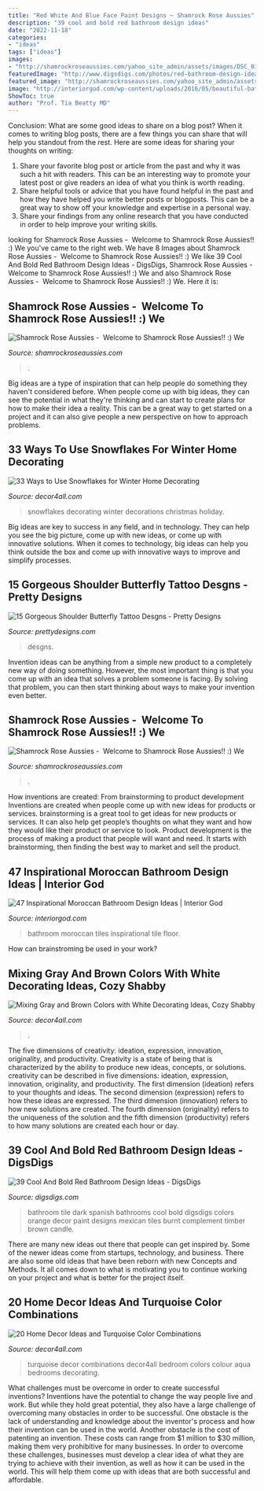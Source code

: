 ```yaml
---
title: "Red White And Blue Face Paint Designs ~ Shamrock Rose Aussies"
description: "39 cool and bold red bathroom design ideas"
date: "2022-11-18"
categories:
- "ideas"
tags: ["ideas"]
images:
- "http://shamrockroseaussies.com/yahoo_site_admin/assets/images/DSC_0179.167205717_std.JPG"
featuredImage: "http://www.digsdigs.com/photos/red-bathroom-design-ideas-27.jpg"
featured_image: "http://shamrockroseaussies.com/yahoo_site_admin/assets/images/DSC_0179.167205717_std.JPG"
image: "http://interiorgod.com/wp-content/uploads/2016/05/beautiful-bathroom-ideas-for-Moroccan-tiles.jpg"
ShowToc: true
author: "Prof. Tia Beatty MD"
---
```



Conclusion: What are some good ideas to share on a blog post?
When it comes to writing blog posts, there are a few things you can share that will help you standout from the rest. Here are some ideas for sharing your thoughts on writing:
1. Share your favorite blog post or article from the past and why it was such a hit with readers. This can be an interesting way to promote your latest post or give readers an idea of what you think is worth reading. 
2. Share helpful tools or advice that you have found helpful in the past and how they have helped you write better posts or blogposts. This can be a great way to show off your knowledge and expertise in a personal way. 
3. Share your findings from any online research that you have conducted in order to help improve your writing skills.

	

		
looking for Shamrock Rose Aussies - ﻿﻿﻿ Welcome to Shamrock Rose Aussies!! :) We you've came to the right web. We have 8 Images about Shamrock Rose Aussies - ﻿﻿﻿ Welcome to Shamrock Rose Aussies!! :) We like 39 Cool And Bold Red Bathroom Design Ideas - DigsDigs, Shamrock Rose Aussies - ﻿﻿﻿ Welcome to Shamrock Rose Aussies!! :) We and also Shamrock Rose Aussies - ﻿﻿﻿ Welcome to Shamrock Rose Aussies!! :) We. Here it is:
		
    
## Shamrock Rose Aussies - ﻿﻿﻿ Welcome To Shamrock Rose Aussies!! :) We

<img loading=lazy src="http://shamrockroseaussies.com/yahoo_site_admin/assets/images/DSC_0771.238211100_std.JPG" onerror="this.onerror=null;this.src='https://tse1.mm.bing.net/th?id=OIP.Gv7mKYipWxOUnwUHC2OGmQHaE-&amp;pid=15.1';" alt="Shamrock Rose Aussies - ﻿﻿﻿ Welcome to Shamrock Rose Aussies!! :) We">

_Source: shamrockroseaussies.com_

>. 

	

Big ideas are a type of inspiration that can help people do something they haven't considered before. When people come up with big ideas, they can see the potential in what they're thinking and can start to create plans for how to make their idea a reality. This can be a great way to get started on a project and it can also give people a new perspective on how to approach problems.

    
## 33 Ways To Use Snowflakes For Winter Home Decorating

<img loading=lazy src="https://decor4all.com/wp-content/uploads/2013/12/snowflakes-holiday-decorations-winter-decorating-ideas-20.jpg" onerror="this.onerror=null;this.src='https://tse4.mm.bing.net/th?id=OIP.nPCTufA5Y1IM1z_4a_j3WQHaJ3&amp;pid=15.1';" alt="33 Ways to Use Snowflakes for Winter Home Decorating">

_Source: decor4all.com_

>snowflakes decorating winter decorations christmas holiday. 

	

Big ideas are key to success in any field, and in technology. They can help you see the big picture, come up with new ideas, or come up with innovative solutions. When it comes to technology, big ideas can help you think outside the box and come up with innovative ways to improve and simplify processes.

    
## 15 Gorgeous Shoulder Butterfly Tattoo Desgns - Pretty Designs

<img loading=lazy src="https://www.prettydesigns.com/wp-content/uploads/2014/10/Pink-Green-and-Blue-Butterfly-Tattoo.jpg" onerror="this.onerror=null;this.src='https://tse2.mm.bing.net/th?id=OIP.fYrNoix5bxZxtZy2wJaRNQHaLH&amp;pid=15.1';" alt="15 Gorgeous Shoulder Butterfly Tattoo Desgns - Pretty Designs">

_Source: prettydesigns.com_

>desgns. 

	

Invention ideas can be anything from a simple new product to a completely new way of doing something. However, the most important thing is that you come up with an idea that solves a problem someone is facing. By solving that problem, you can then start thinking about ways to make your invention even better.

    
## Shamrock Rose Aussies - ﻿﻿﻿ Welcome To Shamrock Rose Aussies!! :) We

<img loading=lazy src="http://shamrockroseaussies.com/yahoo_site_admin/assets/images/DSC_0179.167205717_std.JPG" onerror="this.onerror=null;this.src='https://tse3.mm.bing.net/th?id=OIP.WN0VHkzBqgx17FFHAO9S8gHaE-&amp;pid=15.1';" alt="Shamrock Rose Aussies - ﻿﻿﻿ Welcome to Shamrock Rose Aussies!! :) We">

_Source: shamrockroseaussies.com_

>. 

	

How inventions are created: From brainstorming to product development
Inventions are created when people come up with new ideas for products or services. brainstorming is a great tool to get ideas for new products or services. It can also help get people’s thoughts on what they want and how they would like their product or service to look. Product development is the process of making a product that people will want and need. It starts with brainstorming, then finding the best way to market and sell the product.

    
## 47 Inspirational Moroccan Bathroom Design Ideas | Interior God

<img loading=lazy src="http://interiorgod.com/wp-content/uploads/2016/05/beautiful-bathroom-ideas-for-Moroccan-tiles.jpg" onerror="this.onerror=null;this.src='https://tse2.mm.bing.net/th?id=OIP.GFUQq9FrDTq8gK-qdzTU5AHaLF&amp;pid=15.1';" alt="47 Inspirational Moroccan Bathroom Design Ideas | Interior God">

_Source: interiorgod.com_

>bathroom moroccan tiles inspirational tile floor. 

	

How can brainstroming be used in your work?
 

    
## Mixing Gray And Brown Colors With White Decorating Ideas, Cozy Shabby

<img loading=lazy src="https://decor4all.com/wp-content/uploads/2015/07/shabby-chic-ideas-vintage-style-13.jpg" onerror="this.onerror=null;this.src='https://tse4.mm.bing.net/th?id=OIP.ZaVv5DIX_WuPl_QrBjOVqwHaJ3&amp;pid=15.1';" alt="Mixing Gray and Brown Colors with White Decorating Ideas, Cozy Shabby">

_Source: decor4all.com_

>. 

	

The five dimensions of creativity: ideation, expression, innovation, originality, and productivity.
Creativity is a state of being that is characterized by the ability to produce new ideas, concepts, or solutions. creativity can be described in five dimensions: ideation, expression, innovation, originality, and productivity. The first dimension (ideation) refers to your thoughts and ideas. The second dimension (expression) refers to how these ideas are expressed. The third dimension (innovation) refers to how new solutions are created. The fourth dimension (originality) refers to the uniqueness of the solution and the fifth dimension (productivity) refers to how many solutions are created each hour or day.

    
## 39 Cool And Bold Red Bathroom Design Ideas - DigsDigs

<img loading=lazy src="http://www.digsdigs.com/photos/red-bathroom-design-ideas-27.jpg" onerror="this.onerror=null;this.src='https://tse4.mm.bing.net/th?id=OIP.raVCIgTiyF8Hy3evHeu-GAHaJ4&amp;pid=15.1';" alt="39 Cool And Bold Red Bathroom Design Ideas - DigsDigs">

_Source: digsdigs.com_

>bathroom tile dark spanish bathrooms cool bold digsdigs colors orange decor paint designs mexican tiles burnt complement timber brown candle. 

	

There are many new ideas out there that people can get inspired by. Some of the newer ideas come from startups, technology, and business. There are also some old ideas that have been reborn with new Concepts and Methods. It all comes down to what is motivating you to continue working on your project and what is better for the project itself.

    
## 20 Home Decor Ideas And Turquoise Color Combinations

<img loading=lazy src="http://decor4all.com/wp-content/uploads/2015/06/turquoise-colors-room-decorating-ideas-10.jpg" onerror="this.onerror=null;this.src='https://tse3.mm.bing.net/th?id=OIP.WL2hB5o_TahB5LRZ-93JCAHaKI&amp;pid=15.1';" alt="20 Home Decor Ideas and Turquoise Color Combinations">

_Source: decor4all.com_

>turquoise decor combinations decor4all bedroom colors colour aqua bedrooms decorating. 

	

What challenges must be overcome in order to create successful inventions?
Inventions have the potential to change the way people live and work. But while they hold great potential, they also have a large challenge of overcoming many obstacles in order to be successful. One obstacle is the lack of understanding and knowledge about the inventor's process and how their invention can be used in the world. Another obstacle is the cost of patenting an invention. These costs can range from $1 million to $30 million, making them very prohibitive for many businesses. In order to overcome these challenges, businesses must develop a clear idea of what they are trying to achieve with their invention, as well as how it can be used in the world. This will help them come up with ideas that are both successful and affordable.

